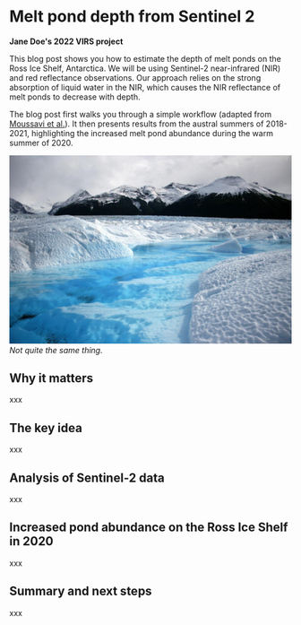 # Melt pond depth from Sentinel 2

**Jane Doe's 2022 VIRS project**

This blog post shows you how to estimate the depth of melt ponds on the Ross Ice Shelf, Antarctica. We will be using Sentinel-2 near-infrared (NIR) and red reflectance observations. Our approach relies on the strong absorption of liquid water in the NIR, which causes the NIR reflectance of melt ponds to decrease with depth.

The blog post first walks you through a simple workflow (adapted from [Moussavi et al.](https://doi.org/10.3390/rs12010134)). It then presents results from the austral summers of 2018-2021, highlighting the increased melt pond abundance during the warm summer of 2020.

![Patagonia melt pond](meltpond.jpg)*Not quite the same thing.*

## Why it matters
xxx
## The key idea
xxx
## Analysis of Sentinel-2 data
xxx
## Increased pond abundance on the Ross Ice Shelf in 2020
xxx
## Summary and next steps
xxx


